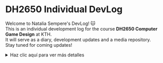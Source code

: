 # DH2650 Individual DevLog 

Welcome to Natalia Sempere's DevLog! 🐱  
This is an individual development log for the course **DH2650 Computer Game Design** at KTH.  
It will serve as a diary, development updates and a media repository.  
Stay tuned for coming updates!  

<details>
  <summary>Haz clic aquí para ver más detalles</summary>

  Este es el contenido desplegable. Puedes escribir texto, código o cualquier otra cosa aquí.




